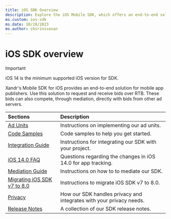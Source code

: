 ```yaml
---
title: iOS SDK Overview
description: Explore the iOS Mobile SDK, which offers an end-to-end solution for mobile app publishers.
ms.custom: ios-sdk
ms.date: 10/28/2023
ms.author: shsrinivasan
---
```


# iOS SDK overview

> [!IMPORTANT]
> iOS 14 is the minimum supported iOS version for SDK.

Xandr's Mobile SDK for iOS provides an end-to-end solution for mobile app publishers. Use this solution to request and receive bids over RTB. These bids can also compete, through mediation, directly with bids from other ad servers.

| Sections | Description |
|:---|:---|
| [Ad Units](ios-sdk-ad-units.md) | Instructions on implementing our ad units. |
| [Code Samples](ios-sdk-code-samples.md) | Code samples to help you get started. |
| [Integration Guide](ios-sdk-integration.md) | Instructions for integrating our SDK with your project. |
| [iOS 14.0 FAQ](ios-14-0-faq.md) | Questions regarding the changes in iOS 14.0 for app tracking. |
| [Mediation Guide](ios-mediation.md) | Instructions on how to to mediate our SDK. |
| [Migrating iOS SDK v7 to 8.0](migrating-ios-sdk-v7-to-8-0.md) | Instructions to migrate iOS SDK v7 to 8.0. |
| [Privacy](sdk-privacy-for-ios.md) | How our SDK handles privacy and integrates with your privacy needs. |
| [Release Notes](ios-sdk-release-notes.md) | A collection of our SDK release notes. |
